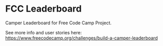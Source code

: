 # FCC Leaderboard

Camper Leaderboard for Free Code Camp Project.

See more info and user stories here: https://www.freecodecamp.org/challenges/build-a-camper-leaderboard